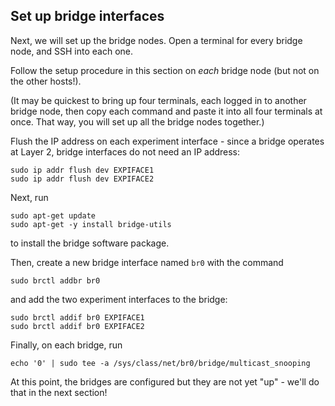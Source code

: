 ## Set up bridge interfaces

Next, we will set up the bridge nodes. Open a terminal for every bridge node, and SSH into each one. 

Follow the setup procedure in this section on _each_ bridge node (but not on the other hosts!). 

(It may be quickest to bring up four terminals, each logged in to another bridge node, then copy each command and paste it into all four terminals at once. That way, you will set up all the bridge nodes together.)

Flush the IP address on each experiment interface - since a bridge operates at Layer 2, bridge interfaces do not need an IP address:

```
sudo ip addr flush dev EXPIFACE1  
sudo ip addr flush dev EXPIFACE2  
```


Next, run

```
sudo apt-get update
sudo apt-get -y install bridge-utils
```

to install the bridge software package.

Then, create a new bridge interface named `br0` with the command

```
sudo brctl addbr br0
```

and add the two experiment interfaces to the bridge:

```
sudo brctl addif br0 EXPIFACE1
sudo brctl addif br0 EXPIFACE2
```

Finally, on each bridge, run

```
echo '0' | sudo tee -a /sys/class/net/br0/bridge/multicast_snooping
```

At this point, the bridges are configured but they are not yet "up" - we'll do that in the next section!

